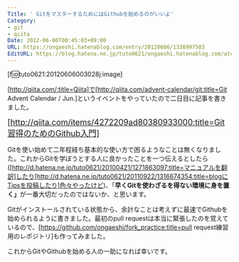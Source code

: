 ```yaml
---
Title: ' GitをマスターするためにはGithubを始めるのがいいよ'
Category:
- git
- qiita
Date: 2012-06-06T00:45:03+09:00
URL: https://ongaeshi.hatenablog.com/entry/20120606/1338997503
EditURL: https://blog.hatena.ne.jp/tuto0621/ongaeshi.hatenablog.com/atom/entry/6435922169449192644
---
```


[f:id:tuto0621:20120606003028j:image]

[http://qiita.com/:title=Qiita]で[http://qiita.com/advent-calendar/git:title=Git Advent Calendar / Jun.]というイベントをやっていたので二日目に記事を書きました。


<span class="deco" style="font-size:large;">[http://qiita.com/items/4272209ad80380933000:title=Git習得のためのGithub入門]</span>


Gitを使い始めて二年程経ち基本的な使い方で困るようなことは無くなりました。これからGitを学ぼうとする人に良かったことを一つ伝えるとしたら([http://d.hatena.ne.jp/tuto0621/20100421/1271863097:title=マニュアルを翻訳]したり[http://d.hatena.ne.jp/tuto0621/20110922/1316674354:title=blogにTipsを投稿したり]色々やったけど)、「<span class="deco" style="font-weight:bold;">早くGitを使わざるを得ない環境に身を置く」</span>が一番大切だったのではないか、と思います。

Gitがインストールされている状態から、余計なことは考えずに最速でGithubを始められるように書きました。最初のpull requestは本当に緊張したのを覚えているので、[https://github.com/ongaeshi/fork_practice:title=pull request練習用のレポジトリ]も作ってみました。

これからGitやGithubを始める人の一助になれば幸いです。
